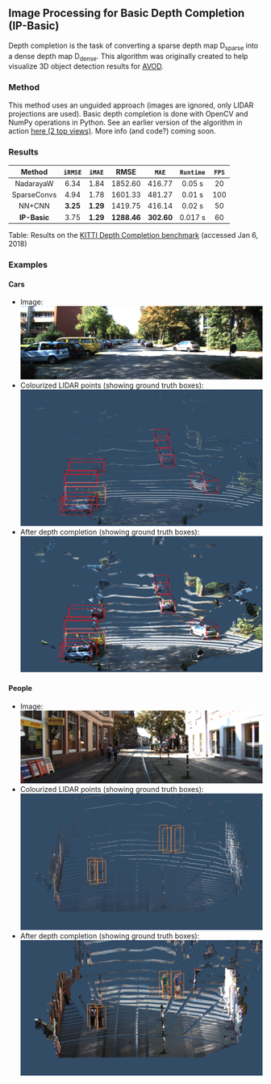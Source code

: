 ## Image Processing for Basic Depth Completion (IP-Basic)
Depth completion is the task of converting a sparse depth map D<sub>sparse</sub> into a dense depth map D<sub>dense</sub>. This algorithm was originally created to help visualize 3D object detection results for [AVOD](https://arxiv.org/abs/1712.02294).

### Method
This method uses an unguided approach (images are ignored, only LIDAR projections are used). Basic depth completion is done with OpenCV and NumPy operations in Python. See an earlier version of the algorithm in action [here (2 top views)](https://www.youtube.com/watch?v=Q1f-s6_yHtw). More info (and code?) coming soon.

### Results
|        Method |  `iRMSE` |   `iMAE` |    **RMSE** |      `MAE` | `Runtime` | `FPS` |
|:-------------:|:--------:|:--------:|:-----------:|:----------:|:---------:|:-----:|
|     NadarayaW |     6.34 |     1.84 |     1852.60 |     416.77 |    0.05 s |    20 |
|   SparseConvs |     4.94 |     1.78 |     1601.33 |     481.27 |    0.01 s |   100 |
|        NN+CNN | **3.25** | **1.29** |     1419.75 |     416.14 |    0.02 s |    50 |
|  **IP-Basic** |     3.75 | **1.29** | **1288.46** | **302.60** |   0.017 s |    60 |

Table: Results on the [KITTI Depth Completion benchmark](http://www.cvlibs.net/datasets/kitti/eval_depth.php?benchmark=depth_completion) (accessed Jan 6, 2018)

### Examples
#### Cars
[sample_006338]: images/006338/006338.png "Sample 006338"
[lidar_006338]: images/006338/lidar.png "Colourized LIDAR points"
[completed_006338]: images/006338/completed.png "Points after depth completion"
- Image:
    ![alt text][sample_006338]
- Colourized LIDAR points (showing ground truth boxes):
    ![alt text][lidar_006338]
- After depth completion (showing ground truth boxes):
    ![alt text][completed_006338]

#### People
[sample_000043]: images/000043/000043.png "Sample 006338"
[lidar_000043]: images/000043/lidar.png "Colourized LIDAR points"
[completed_000043]: images/000043/completed.png "Points after depth completion"
- Image:
    ![alt text][sample_000043]
- Colourized LIDAR points (showing ground truth boxes):
    ![alt text][lidar_000043]
- After depth completion (showing ground truth boxes):
    ![alt text][completed_000043]
